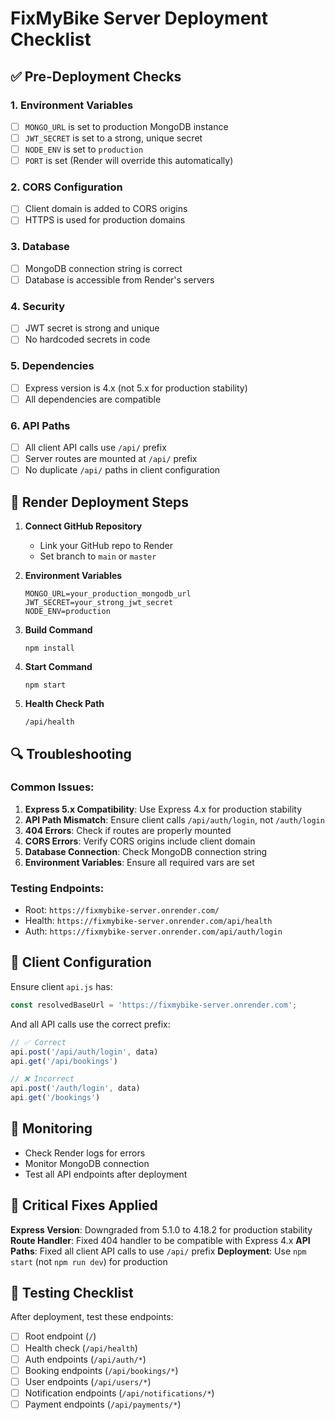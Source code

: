 # FixMyBike Server Deployment Checklist

## ✅ Pre-Deployment Checks

### 1. Environment Variables
- [ ] `MONGO_URL` is set to production MongoDB instance
- [ ] `JWT_SECRET` is set to a strong, unique secret
- [ ] `NODE_ENV` is set to `production`
- [ ] `PORT` is set (Render will override this automatically)

### 2. CORS Configuration
- [ ] Client domain is added to CORS origins
- [ ] HTTPS is used for production domains

### 3. Database
- [ ] MongoDB connection string is correct
- [ ] Database is accessible from Render's servers

### 4. Security
- [ ] JWT secret is strong and unique
- [ ] No hardcoded secrets in code

### 5. Dependencies
- [ ] Express version is 4.x (not 5.x for production stability)
- [ ] All dependencies are compatible

### 6. API Paths
- [ ] All client API calls use `/api/` prefix
- [ ] Server routes are mounted at `/api/` prefix
- [ ] No duplicate `/api/` paths in client configuration

## 🚀 Render Deployment Steps

1. **Connect GitHub Repository**
   - Link your GitHub repo to Render
   - Set branch to `main` or `master`

2. **Environment Variables**
   ```
   MONGO_URL=your_production_mongodb_url
   JWT_SECRET=your_strong_jwt_secret
   NODE_ENV=production
   ```

3. **Build Command**
   ```
   npm install
   ```

4. **Start Command**
   ```
   npm start
   ```

5. **Health Check Path**
   ```
   /api/health
   ```

## 🔍 Troubleshooting

### Common Issues:
1. **Express 5.x Compatibility**: Use Express 4.x for production stability
2. **API Path Mismatch**: Ensure client calls `/api/auth/login`, not `/auth/login`
3. **404 Errors**: Check if routes are properly mounted
4. **CORS Errors**: Verify CORS origins include client domain
5. **Database Connection**: Check MongoDB connection string
6. **Environment Variables**: Ensure all required vars are set

### Testing Endpoints:
- Root: `https://fixmybike-server.onrender.com/`
- Health: `https://fixmybike-server.onrender.com/api/health`
- Auth: `https://fixmybike-server.onrender.com/api/auth/login`

## 📱 Client Configuration

Ensure client `api.js` has:
```javascript
const resolvedBaseUrl = 'https://fixmybike-server.onrender.com';
```

And all API calls use the correct prefix:
```javascript
// ✅ Correct
api.post('/api/auth/login', data)
api.get('/api/bookings')

// ❌ Incorrect
api.post('/auth/login', data)
api.get('/bookings')
```

## 🔧 Monitoring

- Check Render logs for errors
- Monitor MongoDB connection
- Test all API endpoints after deployment

## 🚨 Critical Fixes Applied

**Express Version**: Downgraded from 5.1.0 to 4.18.2 for production stability
**Route Handler**: Fixed 404 handler to be compatible with Express 4.x
**API Paths**: Fixed all client API calls to use `/api/` prefix
**Deployment**: Use `npm start` (not `npm run dev`) for production

## 🧪 Testing Checklist

After deployment, test these endpoints:
- [ ] Root endpoint (`/`)
- [ ] Health check (`/api/health`)
- [ ] Auth endpoints (`/api/auth/*`)
- [ ] Booking endpoints (`/api/bookings/*`)
- [ ] User endpoints (`/api/users/*`)
- [ ] Notification endpoints (`/api/notifications/*`)
- [ ] Payment endpoints (`/api/payments/*`)
